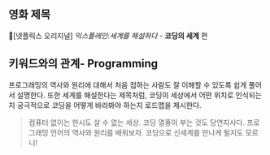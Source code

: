 ## 영화 제목
&#128204;[넷플릭스 오리지널] _익스플레인:세계를 해설하다_ - __코딩의 세계__ 편
## 키워드와의 관계- Programming
프로그래밍의 역사와 원리에 대해서 처음 접하는 사람도 잘 이해할 수 있도록 쉽게 풀어서 설명한다. 또한 세계를 해설한다는 제목처럼, 코딩이 세상에서 어떤 위치로 인식되는지 궁극적으로 코딩을 어떻게 바라봐야 하는지 로드맵을 제시한다. 
> 컴퓨터 없이는 한시도 살 수 없는 세상. 코딩 열풍이 부는 것도 당연지사다. 프로그래밍 언어의 역사와 원리를 배워보자. 코딩으로 신세계를 만나게 될지도 모르니!

